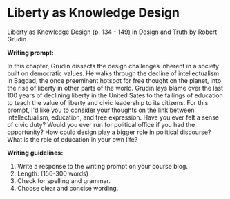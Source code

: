 # Liberty as Knowledge Design

Liberty as Knowledge Design \(p. 134 - 149\) in Design and Truth by Robert Grudin.

**Writing prompt:**

In this chapter, Grudin dissects the design challenges inherent in a society built on democratic values. He walks through the decline of intellectualism in Bagdad, the once preeminent hotspot for free thought on the planet, into the rise of liberty in other parts of the world. Grudin lays blame over the last 100 years of declining liberty in the United Sates to the failings of education to teach the value of liberty and civic leadership to its citizens. For this prompt, I'd like you to consider your thoughts on the link between intellectualism, education, and free expression. Have you ever felt a sense of civic duty? Would you ever run for political office if you had the opportunity? How could design play a bigger role in political discourse? What is the role of education in your own life?

**Writing guidelines:**

1. Write a response to the writing prompt on your course blog.
2. Length: \(150-300 words\)
3. Check for spelling and grammar.
4. Choose clear and concise wording.



